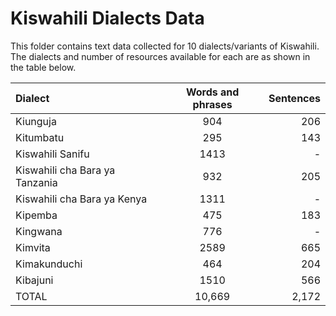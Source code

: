 # Kiswahili Dialects Data

This folder contains text data collected for 10 dialects/variants of Kiswahili.
The dialects and number of resources available for each are as shown in the table below.

| Dialect |	Words and phrases |	Sentences |
| :---        |    :----:   |          ---: |
| Kiunguja |	904 |	206 |
| Kitumbatu |	295 |	143 |
| Kiswahili Sanifu |	1413 |	- |
| Kiswahili cha Bara ya Tanzania |	932 |	205 |
| Kiswahili cha Bara ya Kenya |	1311 |	- |
| Kipemba |	475 |	183 |
| Kingwana |	776 |	- |
| Kimvita |	2589 |	665 |
| Kimakunduchi |	464 |	204 |
| Kibajuni |	1510 |	566 |
| TOTAL |	10,669 |	2,172 |
